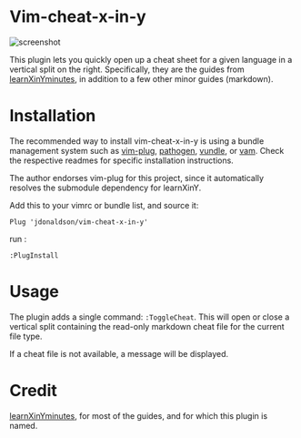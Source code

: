 # Vim-cheat-x-in-y

![screenshot](http://i.imgur.com/1ZAin3j.png)

This plugin lets you quickly open up a cheat sheet for a given language in a
vertical split on the right.  Specifically, they are the guides from
[learnXinYminutes][], in
addition to a few other minor guides (markdown).



# Installation
The recommended way to install vim-cheat-x-in-y is using a bundle management system such
as [vim-plug][], [pathogen][], [vundle][], or [vam][]. Check the respective
readmes for specific installation instructions.

The author endorses vim-plug for this project, since it automatically resolves
the submodule dependency for learnXinY. 

Add this to your vimrc or bundle list, and source it:
```viml
Plug 'jdonaldson/vim-cheat-x-in-y'
```

run : 
```viml
:PlugInstall
```


# Usage
The plugin adds a single command:  ```:ToggleCheat```.  This will open or close
a vertical split containing the read-only markdown cheat file for the current
file type.

If a cheat file is not available, a message will be displayed.

# Credit
[learnXinYminutes][], for most
of the guides, and for which this plugin is named.

[learnXinYminutes]:https://github.com/adambard/learnxinyminutes-docs
[vim-plug]:https://github.com/junegunn/vim-plug
[pathogen]:https://github.com/tpope/vim-pathogen
[vundle]:https://github.com/gmarik/vundle
[vam]:https://github.com/MarcWeber/vim-addon-manager
